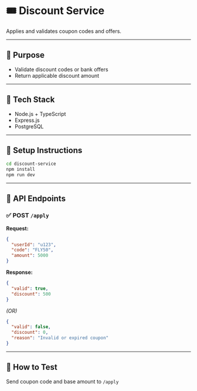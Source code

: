 # 🎟️ Discount Service

Applies and validates coupon codes and offers.

---

## 📌 Purpose

- Validate discount codes or bank offers
- Return applicable discount amount

---

## 🧰 Tech Stack

- Node.js + TypeScript
- Express.js
- PostgreSQL

---

## 🚀 Setup Instructions

```bash
cd discount-service
npm install
npm run dev
````

---

## 🔗 API Endpoints

### ✅ POST `/apply`

**Request:**

```json
{
  "userId": "u123",
  "code": "FLY50",
  "amount": 5000
}
```

**Response:**

```json
{
  "valid": true,
  "discount": 500
}
```

*(OR)*

```json
{
  "valid": false,
  "discount": 0,
  "reason": "Invalid or expired coupon"
}
```

---

## 🧪 How to Test

Send coupon code and base amount to `/apply`